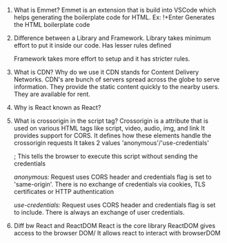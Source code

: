 1. What is Emmet?
    Emmet is an extension that is build into VSCode which helps generating the boilerplate code for HTML.
    Ex: !+Enter Generates the HTML boilerplate code

2. Difference between a Library and Framework.
    Library takes minimum effort to put it inside our code. 
    Has lesser rules defined

    Framework takes more effort to setup and it has stricter rules.

3. What is CDN? Why do we use it
    CDN stands for Content Delivery Networks. CDN's are bunch of servers spread across the globe to serve information. They provide the static content quickly to the nearby users. They are available for rent.

4. Why is React known as React?

5. What is crossorigin in the script tag?
    Crossorigin is a attribute that is used on various HTML tags like script, video, audio, img, and link
    It provides support for CORS. It defines how these elements handle the crossorigin requests
    It takes 2 values 'anonymous'/'use-credentials'

    <script crossorigin src="https://unpkg.com/react@18/umd/react.development.js"></script> ; This tells the browser to execute this script without sending the credentials

    *anonymous:* Request uses CORS header and credentials flag is set to 'same-origin'. There is no exchange of credentials via cookies, TLS certificates or HTTP authentication

    *use-credentials:* Request uses CORS header and credentials flag is set to include. There is always an exchange of user credentials.

6. Diff bw React and ReactDOM
    React is the core library 
    ReactDOM gives access to the browser DOM/ It allows react to interact with browserDOM